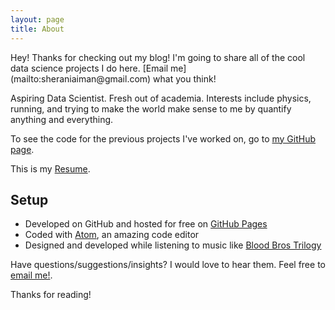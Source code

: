 ```yaml
---
layout: page
title: About
---
```


<p class="message">
  Hey! Thanks for checking out my blog! I'm going to share all of the cool data science projects I do here. [Email me](mailto:sheraniaiman@gmail.com) what you think!
</p>


Aspiring Data Scientist. Fresh out of academia. Interests include physics, running, and trying to make the world make sense to me by quantify anything and everything.

To see the code for the previous projects I've worked on, go to [my GitHub page](https://github.com/asherani).

This is my [Resume](https://github.com/asherani/asherani.github.io/blob/master/Resume_AS.pdf).

## Setup

* Developed on GitHub and hosted for free on [GitHub Pages](https://pages.github.com)
* Coded with [Atom](https://atom.io/), an amazing code editor
* Designed and developed while listening to music like [Blood Bros Trilogy](https://soundcloud.com/maddecent/sets/blood-bros-series)

Have questions/suggestions/insights? I would love to hear them. Feel free to [email me!](mailto:sheraniaiman@gmail.com).

Thanks for reading!
